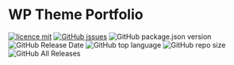 # WP Theme Portfolio

[![licence mit](https://img.shields.io/badge/license-MIT-blue.svg?style=flat-square)](http://hemersonvianna.mit-license.org/)
[![GitHub issues](https://img.shields.io/github/issues/org-nekhemievich/wp-theme-portfolio.svg)](https://github.com/org-nekhemievich/wp-theme-portfolio/issues)
![GitHub package.json version](https://img.shields.io/github/package-json/v/org-nekhemievich/wp-theme-portfolio.svg)
![GitHub Release Date](https://img.shields.io/github/release-date/org-nekhemievich/wp-theme-portfolio.svg)
![GitHub top language](https://img.shields.io/github/languages/top/org-nekhemievich/wp-theme-portfolio.svg)
![GitHub repo size](https://img.shields.io/github/repo-size/org-nekhemievich/wp-theme-portfolio.svg)
![GitHub All Releases](https://img.shields.io/github/downloads/org-nekhemievich/wp-theme-portfolio/total.svg)
